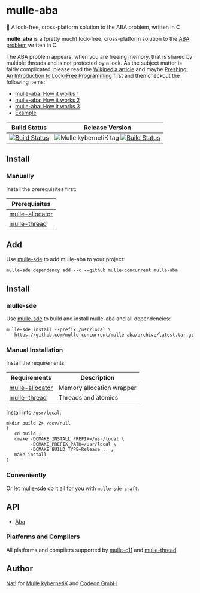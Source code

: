 # mulle-aba

🚮 A lock-free, cross-platform solution to the ABA problem, written in C

**mulle_aba** is a (pretty much) lock-free, cross-platform solution to the
[ABA problem](//en.wikipedia.org/wiki/ABA_problem) written in C.

The ABA problem appears, when you are freeing memory, that is shared by
multiple threads and is not protected by a lock. As the subject matter is
fairly complicated, please read the [Wikipedia article](//en.wikipedia.org/wiki/ABA_problem) and maybe [Preshing: An Introduction to Lock-Free Programming](http://preshing.com/20120612/an-introduction-to-lock-free-programming/) first and then checkout the following items:

* [mulle-aba: How it works 1](//www.mulle-kybernetik.com/weblog/2015/mulle_aba_how_it_works_1.html)
* [mulle-aba: How it works 2](//www.mulle-kybernetik.com/weblog/2015/mulle_aba_how_it_works_2.html)
* [mulle-aba: How it works 3](//www.mulle-kybernetik.com/weblog/2015/mulle_aba_how_it_works_3.html)
* [Example](example/main.m)


Build Status | Release Version
-------------|-----------------------------------
[![Build Status](https://travis-ci.org/mulle-concurrent/mulle-aba.svg?branch=release)](https://travis-ci.org/mulle-concurrent/mulle-aba) | ![Mulle kybernetiK tag](https://img.shields.io/github/tag/mulle-concurrent/mulle-aba.svg) [![Build Status](https://travis-ci.org/mulle-concurrent/mulle-aba.svg?branch=release)](https://travis-ci.org/mulle-concurrent/mulle-aba)


## Install


### Manually

Install the prerequisites first:

| Prerequisites                                              |
|------------------------------------------------------------|
| [mulle-allocator](//github.com/mulle-c/mulle-allocator)    |
| [mulle-thread](//github.com/mulle-concurrent/mulle-thread) |


## Add 

Use [mulle-sde](//github.com/mulle-sde) to add mulle-aba to your project:

```
mulle-sde dependency add --c --github mulle-concurrent mulle-aba
```

## Install

### mulle-sde

Use [mulle-sde](//github.com/mulle-sde) to build and install mulle-aba and all dependencies:

```
mulle-sde install --prefix /usr/local \
   https://github.com/mulle-concurrent/mulle-aba/archive/latest.tar.gz
```

### Manual Installation


Install the requirements:

Requirements                                               | Description
-----------------------------------------------------------|-----------------------
[mulle-allocator](//github.com/mulle-c/mulle-allocator)    | Memory allocation wrapper
[mulle-thread](//github.com/mulle-concurrent/mulle-thread) | Threads and atomics


Install into `/usr/local`:

```
mkdir build 2> /dev/null
(
   cd build ;
   cmake -DCMAKE_INSTALL_PREFIX=/usr/local \
         -DCMAKE_PREFIX_PATH=/usr/local \
         -DCMAKE_BUILD_TYPE=Release .. ;
   make install
)
```

### Conveniently

Or let [mulle-sde](//github.com/mulle-sde) do it all for you with `mulle-sde craft`.


## API

* [Aba](dox/API_ABA.md)

### Platforms and Compilers

All platforms and compilers supported by
[mulle-c11](//github.com/mulle-c/mulle-c11) and
[mulle-thread](//github.com/mulle-concurrent/mulle-thread).

## Author

[Nat!](//www.mulle-kybernetik.com/weblog) for
[Mulle kybernetiK](//www.mulle-kybernetik.com) and
[Codeon GmbH](//www.codeon.de)

